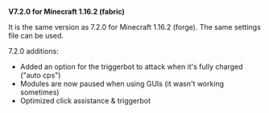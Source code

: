 **V7.2.0 for Minecraft 1.16.2 (fabric)**

It is the same version as 7.2.0 for Minecraft 1.16.2 (forge). The same settings file can be used.

7.2.0 additions:
- Added an option for the triggerbot to attack when it's fully charged ("auto cps")
- Modules are now paused when using GUIs (it wasn't working sometimes)
- Optimized click assistance & triggerbot
